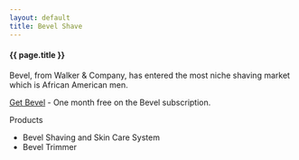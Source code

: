 ```yaml
---
layout: default
title: Bevel Shave
---
```


#### {{ page.title }}

Bevel, from Walker &amp; Company, has entered the most niche shaving market which is African American men.

[Get Bevel](getBevel.com/r/52e3e3c75f) - One month free on the Bevel subscription.

Products
- Bevel Shaving and Skin Care System
- Bevel Trimmer